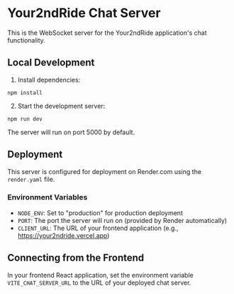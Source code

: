 # Your2ndRide Chat Server

This is the WebSocket server for the Your2ndRide application's chat functionality.

## Local Development

1. Install dependencies:
```
npm install
```

2. Start the development server:
```
npm run dev
```

The server will run on port 5000 by default.

## Deployment

This server is configured for deployment on Render.com using the `render.yaml` file.

### Environment Variables

- `NODE_ENV`: Set to "production" for production deployment
- `PORT`: The port the server will run on (provided by Render automatically)
- `CLIENT_URL`: The URL of your frontend application (e.g., https://your2ndride.vercel.app)

## Connecting from the Frontend

In your frontend React application, set the environment variable `VITE_CHAT_SERVER_URL` to the URL of your deployed chat server.
